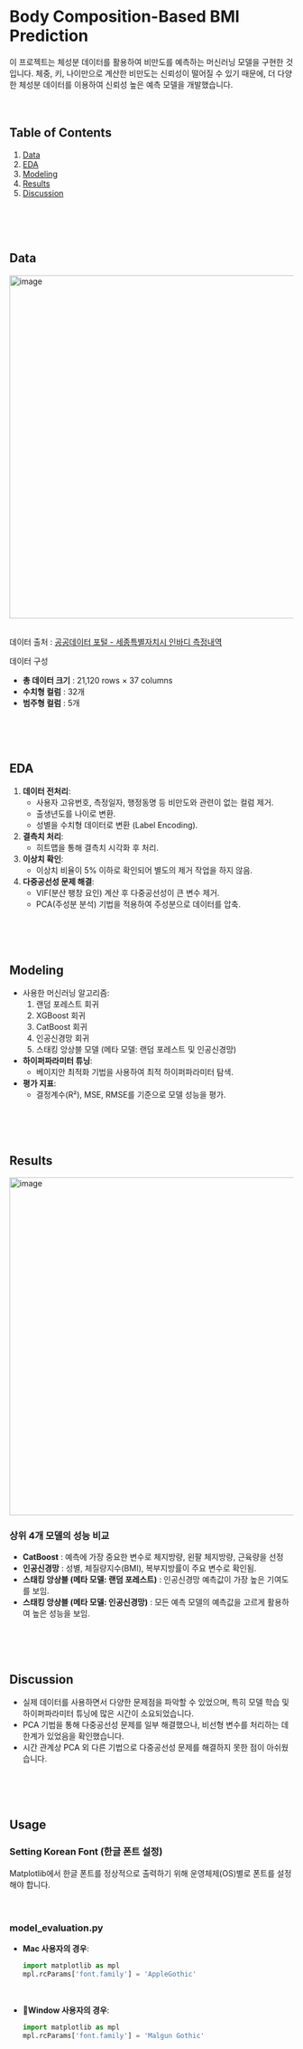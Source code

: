 # Body Composition-Based BMI Prediction
이 프로젝트는 체성분 데이터를 활용하여 비만도를 예측하는 머신러닝 모델을 구현한 것입니다. 체중, 키, 나이만으로 계산한 비만도는 신뢰성이 떨어질 수 있기 때문에, 더 다양한 체성분 데이터를 이용하여 신뢰성 높은 예측 모델을 개발했습니다.
</br>
</br>
</br>

## Table of Contents
1. [Data](#Data)
2. [EDA](#eda)
3. [Modeling](#modeling)
4. [Results](#results)
5. [Discussion](#discussion)
</br>
</br>
</br>


## Data
<img width="607" alt="image" src="https://github.com/user-attachments/assets/2f4b51a7-9ff5-4c4a-9b43-d4c942689a42" />
</br>
</br>

데이터 출처 : [공공데이터 포털 - 세종특별자치시 인바디 측정내역](https://www.data.go.kr/data/15128989/fileData.do)
</br>

데이터 구성
  - **총 데이터 크기** : 21,120 rows × 37 columns
  - **수치형 컬럼** : 32개
  - **범주형 컬럼** : 5개
</br>
</br>
</br>



## EDA
1. **데이터 전처리**:
   - 사용자 고유번호, 측정일자, 행정동명 등 비만도와 관련이 없는 컬럼 제거.
   - 출생년도를 나이로 변환.
   - 성별을 수치형 데이터로 변환 (Label Encoding).
2. **결측치 처리**:
   - 히트맵을 통해 결측치 시각화 후 처리.
3. **이상치 확인**:
   - 이상치 비율이 5% 이하로 확인되어 별도의 제거 작업을 하지 않음.
4. **다중공선성 문제 해결**:
   - VIF(분산 팽창 요인) 계산 후 다중공선성이 큰 변수 제거.
   - PCA(주성분 분석) 기법을 적용하여 주성분으로 데이터를 압축.
</br>
</br>
</br>



## Modeling
- 사용한 머신러닝 알고리즘:
  1. 랜덤 포레스트 회귀
  2. XGBoost 회귀
  3. CatBoost 회귀
  4. 인공신경망 회귀
  5. 스태킹 앙상블 모델 (메타 모델: 랜덤 포레스트 및 인공신경망)
- **하이퍼파라미터 튜닝**:
  - 베이지안 최적화 기법을 사용하여 최적 하이퍼파라미터 탐색.
- **평가 지표**:
  - 결정계수(R²), MSE, RMSE를 기준으로 모델 성능을 평가.
</br>
</br>
</br>



## Results
<img width="598" alt="image" src="https://github.com/user-attachments/assets/09a905f0-2e4a-42a4-b5d0-56f204253f56"/>
</br>

### 상위 4개 모델의 성능 비교
- **CatBoost** : 예측에 가장 중요한 변수로 체지방량, 왼팔 체지방량, 근육량을 선정
- **인공신경망** : 성별, 체질량지수(BMI), 복부지방률이 주요 변수로 확인됨.
- **스태킹 앙상블 (메타 모델: 랜덤 포레스트)** : 인공신경망 예측값이 가장 높은 기여도를 보임.
- **스태킹 앙상블 (메타 모델: 인공신경망)** : 모든 예측 모델의 예측값을 고르게 활용하여 높은 성능을 보임.
</br>
</br>
</br>

## Discussion
- 실제 데이터를 사용하면서 다양한 문제점을 파악할 수 있었으며, 특히 모델 학습 및 하이퍼파라미터 튜닝에 많은 시간이 소요되었습니다.
- PCA 기법을 통해 다중공선성 문제를 일부 해결했으나, 비선형 변수를 처리하는 데 한계가 있었음을 확인했습니다.
- 시간 관계상 PCA 외 다른 기법으로 다중공선성 문제를 해결하지 못한 점이 아쉬웠습니다.
</br>
</br>
</br>

## Usage

### Setting Korean Font (한글 폰트 설정)
Matplotlib에서 한글 폰트를 정상적으로 출력하기 위해 운영체제(OS)별로 폰트를 설정해야 합니다.
</br>
</br>
</br>


### model_evaluation.py

- **Mac 사용자의 경우**:
  ```python
  import matplotlib as mpl
  mpl.rcParams['font.family'] = 'AppleGothic'
</br> 

- **Window 사용자의 경우**:
  ```python
  import matplotlib as mpl
  mpl.rcParams['font.family'] = 'Malgun Gothic'
</br> 
